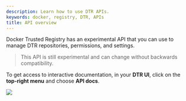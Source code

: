 ```yaml
---
description: Learn how to use DTR APIs.
keywords: docker, registry, DTR, APIs
title: API overview
---
```

Docker Trusted Registry has an experimental API that you can use to manage DTR repositories, permissions, and settings.

> This API is still experimental and can change without backwards compatibility.

To get access to interactive documentation, in your **DTR UI**, click on the **top-right menu** and choose **API docs**.

![](dtr-api-overview.png)